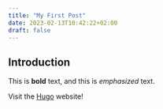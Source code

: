 ```yaml
---
title: "My First Post"
date: 2023-02-13T10:42:22+02:00
draft: false
---
```


## Introduction

This is **bold** text, and this is *emphasized* text.

Visit the [Hugo](https://gohugo.io) website!

